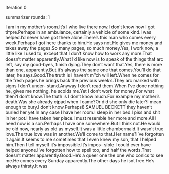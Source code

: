 



Iteration 0

summarizer rounds: 1


I am in my mother’s room.It’s I who live there now.I don’t 
know how I got tl^pre.Perhaps in an ambulance, certainly a vehicle 
of some kind.I was helped.I’d never have got there alone.There’s 
this man who comes every week.Perhaps I got here thanks to him.He says not.He gives me money and takes away the pages.So many 
pages, so much money.Yes, I work now, a little like I used to, 
except that I don’t know how to work any more.That doesn’t 
matter apparently.What I’d like now is to speak of the things that 
arc left, say my good-byes, finish dying.They don’t want that.Yes, 
there is more than one, apparently.But it’s always the same one 
that comes.You’ll do that later, he says.Good.The truth is I 
haven’t m’’ch will left.When he comes for the fresh pages he brings 
back the previous week’s.They arc marked with signs I don’t under- 
stand.Anyway I don’t read them.When I’ve done nothing he, gives 
me nothing, he scolds me.Yet I don’t work for money.For what 
then?I don’t know.The truth is I don’t know much.For example 
my mother’s death.Was she already cjpad when I came?Or did 
she only die later?I mean enough to bury.I don’t know.Perhaps8
SAMUEL BECKETT
they haven’t buried her yet.In any case I have her room.I sleep 
in her bed.I piss and shit in her pot.I have taken her place.I must 
resemble her more and more.All I need now is a son.Perhaps I 
have one somewhere.But I think not.He would be old now, nearly 
as old as myself.It was a little chambermaid.It wasn’t true love.The true love was in another.We’ll come to that.Her name?I’ve 
forgotten it again.It seems to me sometimes that I even knew my 
son, that I helped him.Then I tell myself it’s impossible.It’s impos- 
sible I could ever have helped anyone.I’ve forgotten how to spell 
too, and half the words.That doesn’t matter apparently.Good.He’s 
a queer one the one who conics to see me.He comes every Sunday 
apparently.The other days he isnt free.He’s always thirsty.It was

